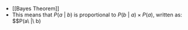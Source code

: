 - [[Bayes Theorem]]
- This means that $P(a\ |\ b)$ is proportional to $P(b\ |\ a) \times P(a)$, written as: $$P(a\ |\ b)
